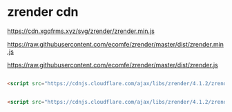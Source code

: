 # zrender cdn

https://cdn.xgqfrms.xyz/svg/zrender/zrender.min.js


https://raw.githubusercontent.com/ecomfe/zrender/master/dist/zrender.min.js

https://raw.githubusercontent.com/ecomfe/zrender/master/dist/zrender.js


```html

<script src="https://cdnjs.cloudflare.com/ajax/libs/zrender/4.1.2/zrender.js" integrity="sha256-OG4a71moaHC1pDwpO4ThI9GtPiW9fHcoF+P0YGHUtUQ=" crossorigin="anonymous"></script>


<script src="https://cdnjs.cloudflare.com/ajax/libs/zrender/4.1.2/zrender.min.js" integrity="sha256-kdLiMpl6dlmkxMua1Y0bN0OeBfMkJfPF3/3kZuwocnM=" crossorigin="anonymous"></script>


```
